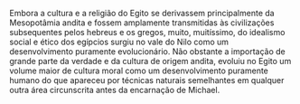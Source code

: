﻿Embora a cultura e a religião do Egito se derivassem principalmente da Mesopotâmia andita e fossem amplamente transmitidas às civilizações subsequentes pelos hebreus e os gregos, muito, muitíssimo, do idealismo social e ético dos egípcios surgiu no vale do Nilo como um desenvolvimento puramente evolucionário. Não obstante a importação de grande parte da verdade e da cultura de origem andita, evoluiu no Egito um volume maior de cultura moral como um desenvolvimento puramente humano do que apareceu por técnicas naturais semelhantes em qualquer outra área circunscrita antes da encarnação de Michael.